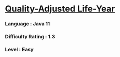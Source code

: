 # [Quality-Adjusted Life-Year](https://open.kattis.com/problems/qaly)

### Language : Java 11

### Difficulty Rating : 1.3

### Level : Easy
